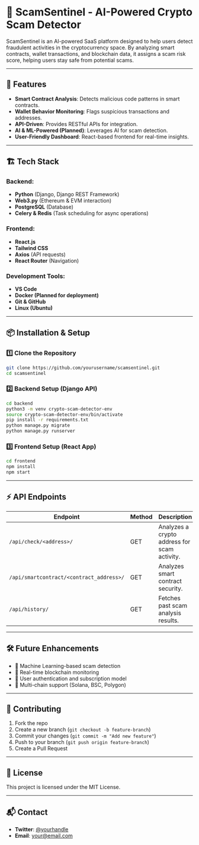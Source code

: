 # 🚀 ScamSentinel - AI-Powered Crypto Scam Detector

ScamSentinel is an AI-powered SaaS platform designed to help users detect fraudulent activities in the cryptocurrency space. By analyzing smart contracts, wallet transactions, and blockchain data, it assigns a scam risk score, helping users stay safe from potential scams.

---

## 📌 Features

- **Smart Contract Analysis**: Detects malicious code patterns in smart contracts.
- **Wallet Behavior Monitoring**: Flags suspicious transactions and addresses.
- **API-Driven**: Provides RESTful APIs for integration.
- **AI & ML-Powered (Planned)**: Leverages AI for scam detection.
- **User-Friendly Dashboard**: React-based frontend for real-time insights.

---

## 🏗️ Tech Stack

### **Backend:**

- **Python** (Django, Django REST Framework)
- **Web3.py** (Ethereum & EVM interaction)
- **PostgreSQL** (Database)
- **Celery & Redis** (Task scheduling for async operations)

### **Frontend:**

- **React.js**
- **Tailwind CSS**
- **Axios** (API requests)
- **React Router** (Navigation)

### **Development Tools:**

- **VS Code**
- **Docker (Planned for deployment)**
- **Git & GitHub**
- **Linux (Ubuntu)**

---

## 📦 Installation & Setup

### 1️⃣ Clone the Repository

```sh
git clone https://github.com/yourusername/scamsentinel.git
cd scamsentinel
```

### 2️⃣ Backend Setup (Django API)

```sh
cd backend
python3 -m venv crypto-scam-detector-env
source crypto-scam-detector-env/bin/activate
pip install -r requirements.txt
python manage.py migrate
python manage.py runserver
```

### 3️⃣ Frontend Setup (React App)

```sh
cd frontend
npm install
npm start
```

---

## ⚡ API Endpoints

| Endpoint                                 | Method | Description                                  |
| ---------------------------------------- | ------ | -------------------------------------------- |
| `/api/check/<address>/`                  | GET    | Analyzes a crypto address for scam activity. |
| `/api/smartcontract/<contract_address>/` | GET    | Analyzes smart contract security.            |
| `/api/history/`                          | GET    | Fetches past scam analysis results.          |

---

## 🛠️ Future Enhancements

- 🔹 Machine Learning-based scam detection
- 🔹 Real-time blockchain monitoring
- 🔹 User authentication and subscription model
- 🔹 Multi-chain support (Solana, BSC, Polygon)

---

## 🤝 Contributing

1. Fork the repo
2. Create a new branch (`git checkout -b feature-branch`)
3. Commit your changes (`git commit -m "Add new feature"`)
4. Push to your branch (`git push origin feature-branch`)
5. Create a Pull Request

---

## 📜 License

This project is licensed under the MIT License.

---

## 📬 Contact

- **Twitter**: [@yourhandle](https://twitter.com/yourhandle)
- **Email**: [your@email.com](mailto\:your@email.com)

